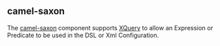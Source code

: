 ## camel-saxon

The [camel-saxon](http://camel.apache.org/xquery.html) component supports [XQuery](http://www.w3.org/TR/xquery/) to allow an Expression or Predicate to be used in the DSL or Xml Configuration.
